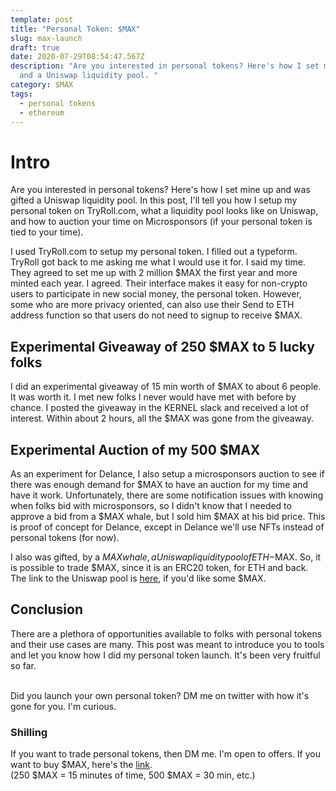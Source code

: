 ```yaml
---
template: post
title: "Personal Token: $MAX"
slug: max-launch
draft: true
date: 2020-07-29T08:54:47.567Z
description: "Are you interested in personal tokens? Here's how I set mine up
  and a Uniswap liquidity pool. "
category: $MAX
tags:
  - personal tokens
  - ethereum
---
```


# Intro 

Are you interested in personal tokens? Here's how I set mine up and was gifted a Uniswap liquidity pool. In this post, I'll tell you how I setup my personal token on TryRoll.com, what a liquidity pool looks like on Uniswap, and how to auction your time on Microsponsors (if your personal token is tied to your time). 

I used TryRoll.com to setup my personal token. I filled out a typeform. TryRoll got back to me asking me what I would use it for. I said my time. They agreed to set me up with 2 million $MAX the first year and more minted each year. I agreed. Their interface makes it easy for non-crypto users to participate in new social money, the personal token. However, some who are more privacy oriented, can also use their Send to ETH address function so that users do not need to signup to receive $MAX.

## Experimental Giveaway of 250 $MAX to 5 lucky folks

I did an experimental giveaway of 15 min worth of $MAX to about 6 people. It was worth it. I met new folks I never would have met with before by chance. I posted the giveaway in the KERNEL slack and received a lot of interest. Within about 2 hours, all the $MAX was gone from the giveaway.


## Experimental Auction of my 500 $MAX

As an experiment for Delance, I also setup a microsponsors auction to see if there was enough demand for $MAX to have an auction for my time and have it work. Unfortunately, there are some notification issues with knowing when folks bid with microsponsors, so I didn't know that I needed to approve a bid from a $MAX whale, but I sold him $MAX at his bid price. This is proof of concept for Delance, except in Delance we'll use NFTs instead of personal tokens (for now). 

I also was gifted, by a $MAX whale, a Uniswap liquidity pool of ETH-$MAX. So, it is possible to trade $MAX, since it is an ERC20 token, for ETH and back. The link to the Uniswap pool is <a href="https://uniswap.info/pair/0xdb41e3283D0b82476D475B8a2a3f1a0C3D82cA5E">here</a>, if you'd like some $MAX.


## Conclusion 

There are a plethora of opportunities available to folks with personal tokens and their use cases are many. This post was meant to introduce you to tools and let you know how I did my personal token launch. It's been very fruitful so far. <br/><br/>

Did you launch your own personal token? DM me on twitter with how it's gone for you. I'm curious. 

### Shilling 

If you want to trade personal tokens, then DM me. I'm open to offers. 
If you want to buy $MAX, here's the <a href="https://uniswap.info/pair/0xdb41e3283D0b82476D475B8a2a3f1a0C3D82cA5E">link</a>. <br/>
(250 $MAX = 15 minutes of time, 500 $MAX = 30 min, etc.)

